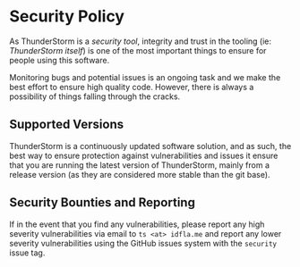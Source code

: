 # Security Policy

As ThunderStorm is a _security tool_, integrity and trust in the tooling (ie:
_ThunderStorm itself_) is one of the most important things to ensure for people
using this software.

Monitoring bugs and potential issues is an ongoing task and we make the best effort
to ensure high quality code. However, there is always a possibility of things falling
through the cracks.

## Supported Versions

ThunderStorm is a continuously updated software solution, and as such, the best
way to ensure protection against vulnerabilities and issues it ensure that you are
running the latest version of ThunderStorm, mainly from a release version (as they
are considered more stable than the git base).

## Security Bounties and Reporting

If in the event that you find any vulnerabilities, please report any high severity
vulnerabilities via email to `ts <at> idfla.me` and report any lower severity
vulnerabilities using the GitHub issues system with the `security` issue tag.
